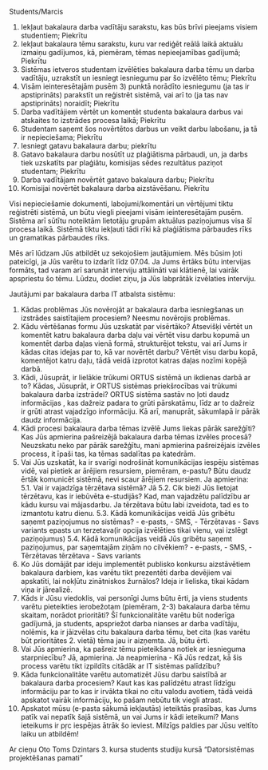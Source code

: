 Students/Marcis
1) Iekļaut bakalaura darba vadītāju sarakstu, kas būs brīvi pieejams visiem studentiem; Piekrītu
2) Iekļaut bakalaura tēmu sarakstu, kuru var rediģēt reālā laikā aktuālu izmaiņu gadījumos, kā, piemēram, tēmas nepieejamības gadījumā; Piekrītu
3) Sistēmas ietveros studentam izvēlēties bakalaura darba tēmu un darba vadītāju, uzrakstīt un iesniegt iesniegumu par šo izvēlēto tēmu; Piekrītu
4) Visām ieinteresētajām pusēm 3) punktā norādīto iesniegumu (ja tas ir apstiprināts) parakstīt un reģistrēt sistēmā, vai arī to (ja tas nav apstiprināts) noraidīt; Piekrītu
5) Darba vadītājiem vērtēt un komentēt studenta bakalaura darbus vai atskaites to izstrādes procesa laikā; Piekrītu
6) Studentam saņemt šos novērtētos darbus un veikt darbu labošanu, ja tā ir nepieciešama; Piekrītu
7) Iesniegt gatavu bakalaura darbu; piekrītu
8) Gatavo bakalaura darbu nosūtīt uz plaģiātisma pārbaudi, un, ja darbs tiek uzskatīts par plaģiātu, komisijas sēdes rezultātus paziņot studentam; Piekrītu
9) Darba vadītājam novērtēt gatavo bakalaura darbu; Piekrītu
10) Komisijai novērtēt bakalaura darba aizstāvēšanu. Piekrītu

Visi nepieciešamie dokumenti, labojumi/komentāri un vērtējumi tiktu reģistrēti sistēmā, un būtu viegli pieejami visām ieinteresētajām pusēm. Sistēma arī sūtītu noteiktām lietotāju grupām aktuālus paziņojumus visa šī procesa laikā. Sistēmā tiktu iekļauti tādi rīki kā plaģiātisma pārbaudes rīks un gramatikas pārbaudes rīks. 

Mēs arī lūdzam Jūs atbildēt uz sekojošiem jautājumiem. Mēs būsim ļoti pateicīgi, ja Jūs varētu to izdarīt līdz 07.04. Ja Jums ērtāks būtu intervijas formāts, tad varam arī sarunāt interviju attālināti vai klātienē, lai vairāk apspriestu šo tēmu. Lūdzu, dodiet ziņu, ja Jūs labprātāk izvēlaties interviju.

Jautājumi par bakalaura darba IT atbalsta sistēmu:

1. Kādas problēmas Jūs novērojāt ar bakalaura darba iesniegšanas un izstrādes saistītajiem procesiem?
Neesmu novērojis problēmas.
2. Kādu vērtēšanas formu Jūs uzskatāt par visērtāko? Atsevišķi vērtēt un komentēt katru bakalaura darba daļu vai vērtēt visu darbu kopumā un komentēt darba daļas vienā formā, strukturējot tekstu, vai arī Jums ir kādas citas idejas par to, kā var novērtēt darbu?
Vērtēt visu darbu kopā, komentējot katru daļu, tādā veidā izprotot katras daļas nozīmi kopējā darbā.
3. Kādi, Jūsuprāt, ir lielākie trūkumi ORTUS sistēmā un ikdienas darbā ar to? Kādas, Jūsuprāt, ir ORTUS sistēmas priekšrocības vai trūkumi bakalaura darba izstrādei?
ORTUS sistēma sastāv no ļoti daudz informācijas , kas dažreiz padara to grūti pārskatāmu, līdz ar to dažreiz ir grūti atrast vajadzīgo informāciju. Kā arī, manuprāt, sākumlapā ir pārāk daudz informācija.
4. Kādi procesi bakalaura darba tēmas izvēlē Jums liekas pārāk sarežģīti? Kas Jūs apmierina pašreizējā bakalaura darba tēmas izvēles procesā?
Neuzskatu neko par pārāk sarežģītu, mani apmierina pašreizējais izvēles process, it īpaši tas, ka tēmas sadalītas pa katedrām.
5. Vai Jūs uzskatāt, ka ir svarīgi nodrošināt komunikācijas iespēju sistēmas vidē, vai pietiek ar ārējiem resursiem, piemēram, e-pastu? Būtu daudz ērtāk komunicēt sistēmā, nevi scaur ārējiem resursiem.
    Ja apmierina:
    5.1. Vai ir vajadzīga tērzētava sistēmā? 
Jā
    5.2. Cik bieži Jūs lietojat tērzētavu, kas ir iebūvēta e-studijās? 
Kad,  man vajadzētu palīdzību ar kādu kursu vai mājasdarbu. Ja tērzētava būtu labi izveidota, tad es to izmantotu katru dienu.
    5.3. Kādā komunikācijas veidā Jūs gribētu saņemt paziņojumus no sistēmas? 
       - e-pasts,
       - SMS, 
       - Tērzētavas 
       - Savs variants epasts un terzetava(ir opcija izvēlēties tikai vienu, vai izslēgt paziņojumus)
    5.4. Kādā komunikācijas veidā Jūs gribētu saņemt paziņojumus, par saņemtajām ziņām no cilvēkiem?
       - e-pasts, 
       - SMS, 
       - Tērzētavas tērzētava
       - Savs variants
6. Ko Jūs domājāt par ideju implementēt publisko konkursu aizstāvētiem bakalaura darbiem, kas varētu tikt prezentēti darba devējiem vai apskatīti, lai nokļūtu zinātniskos žurnālos?
Ideja ir lieliska, tikai kādam viņa ir jārealizē.
7. Kāds ir Jūsu viedoklis, vai personīgi Jums būtu ērti, ja viens students varētu pieteikties ierobežotam (piemēram, 2-3) bakalaura darba tēmu skaitam, norādot prioritāti? Šī funkcionalitāte varētu būt noderīga gadījumā, ja students, apspriežot darba nianses ar darba vadītāju, nolēmis, ka ir jāizvēlas citu bakalaura darba tēmu, bet cita (kas varētu būt prioritātes 2. vietā) tēma jau ir aizņemta. 
Jā, būtu ērti.
8. Vai Jūs apmierina, ka pašreiz tēmu pieteikšana notiek ar iesnieguma starpniecību?
Jā, apmierina.
    Ja neapmierina - Kā Jūs redzat, kā šis process varētu tikt izpildīts citādāk ar IT sistēmas palīdzību?
9. Kāda funkcionalitāte varētu automatizēt Jūsu darbu saistībā ar bakalaura darba procesiem?
Kaut kas kas palīdzētu atrast līdzīgu informāciju par to kas ir irvākta tikai no citu valodu avotiem, tādā veidā apskatot vairāk informāciju, ko pašam nebūtu tik viegli atrast. 
10. Apskatot mūsu (e-pasta sākumā iekļautās) ieteiktās prasības, kas Jums patīk vai nepatīk šajā sistēmā, un vai Jums ir kādi ieteikumi?
Mans ieteikums ir pŗc iespējas ātrāk šo ieviest.
Milzīgs paldies par Jūsu veltīto laiku un atbildēm!

Ar cieņu
Oto Toms Dzintars
3. kursa students studiju kursā “Datorsistēmas projektēšanas pamati”

